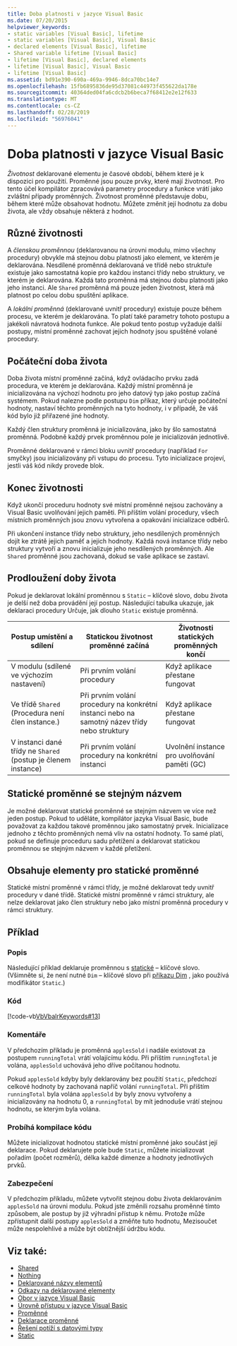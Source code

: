 ```yaml
---
title: Doba platnosti v jazyce Visual Basic
ms.date: 07/20/2015
helpviewer_keywords:
- static variables [Visual Basic], lifetime
- static variables [Visual Basic], Visual Basic
- declared elements [Visual Basic], lifetime
- Shared variable lifetime [Visual Basic]
- lifetime [Visual Basic], declared elements
- lifetime [Visual Basic], Visual Basic
- lifetime [Visual Basic]
ms.assetid: bd91e390-690a-469a-9946-8dca70bc14e7
ms.openlocfilehash: 15fb6895836de95d37081c44973f455622da178e
ms.sourcegitcommit: 40364ded04fa6cdcb2b6beca7f68412e2e12f633
ms.translationtype: MT
ms.contentlocale: cs-CZ
ms.lasthandoff: 02/28/2019
ms.locfileid: "56976041"
---
```

# <a name="lifetime-in-visual-basic"></a>Doba platnosti v jazyce Visual Basic
*Životnost* deklarované elementu je časové období, během které je k dispozici pro použití. Proměnné jsou pouze prvky, které mají životnost. Pro tento účel kompilátor zpracovává parametry procedury a funkce vrátí jako zvláštní případy proměnných. Životnost proměnné představuje dobu, během které může obsahovat hodnotu. Můžete změnit její hodnotu za dobu života, ale vždy obsahuje některá z hodnot.  
  
## <a name="different-lifetimes"></a>Různé životnosti  
 A *členskou proměnnou* (deklarovanou na úrovni modulu, mimo všechny procedury) obvykle má stejnou dobu platnosti jako element, ve kterém je deklarována. Nesdílené proměnná deklarovaná ve třídě nebo struktuře existuje jako samostatná kopie pro každou instanci třídy nebo struktury, ve kterém je deklarována. Každá tato proměnná má stejnou dobu platnosti jako jeho instanci. Ale `Shared` proměnná má pouze jeden životnost, která má platnost po celou dobu spuštění aplikace.  
  
 A *lokální proměnná* (deklarované uvnitř procedury) existuje pouze během procesu, ve kterém je deklarována. To platí také parametry tohoto postupu a jakékoli návratová hodnota funkce. Ale pokud tento postup vyžaduje další postupy, místní proměnné zachovat jejich hodnoty jsou spuštěné volané procedury.  
  
## <a name="beginning-of-lifetime"></a>Počáteční doba života  
 Doba života místní proměnné začíná, když ovládacího prvku zadá procedura, ve kterém je deklarována. Každý místní proměnná je inicializována na výchozí hodnotu pro jeho datový typ jako postup začíná systémem. Pokud nalezne podle postupu `Dim` příkaz, který určuje počáteční hodnoty, nastaví těchto proměnných na tyto hodnoty, i v případě, že váš kód bylo již přiřazené jiné hodnoty.  
  
 Každý člen struktury proměnná je inicializována, jako by šlo samostatná proměnná. Podobně každý prvek proměnnou pole je inicializován jednotlivě.  
  
 Proměnné deklarované v rámci bloku uvnitř procedury (například `For` smyčky) jsou inicializovány při vstupu do procesu. Tyto inicializace projeví, jestli váš kód nikdy provede blok.  
  
## <a name="end-of-lifetime"></a>Konec životnosti  
 Když ukončí proceduru hodnoty své místní proměnné nejsou zachovány a Visual Basic uvolňování jejich paměti. Při příštím volání procedury, všech místních proměnných jsou znovu vytvořena a opakování inicializace odběrů.  
  
 Při ukončení instance třídy nebo struktury, jeho nesdílených proměnných dojít ke ztrátě jejich paměť a jejich hodnoty. Každá nová instance třídy nebo struktury vytvoří a znovu inicializuje jeho nesdílených proměnných. Ale `Shared` proměnné jsou zachovaná, dokud se vaše aplikace se zastaví.  
  
## <a name="extension-of-lifetime"></a>Prodloužení doby života  
 Pokud je deklarovat lokální proměnnou s `Static` – klíčové slovo, dobu života je delší než doba provádění její postup. Následující tabulka ukazuje, jak deklaraci procedury Určuje, jak dlouho `Static` existuje proměnná.  
  
|Postup umístění a sdílení|Statickou životnost proměnné začíná|Životnosti statických proměnných končí|  
|------------------------------------|-------------------------------------|-----------------------------------|  
|V modulu (sdílené ve výchozím nastavení)|Při prvním volání procedury|Když aplikace přestane fungovat|  
|Ve třídě `Shared` (Procedura není člen instance.)|Při prvním volání procedury na konkrétní instanci nebo na samotný název třídy nebo struktury|Když aplikace přestane fungovat|  
|V instanci dané třídy ne `Shared` (postup je členem instance)|Při prvním volání procedury na konkrétní instanci|Uvolnění instance pro uvolňování paměti (GC)|  
  
## <a name="static-variables-of-the-same-name"></a>Statické proměnné se stejným názvem  
 Je možné deklarovat statické proměnné se stejným názvem ve více než jeden postup. Pokud to uděláte, kompilátor jazyka Visual Basic, bude považovat za každou takové proměnnou jako samostatný prvek. Inicializace jednoho z těchto proměnných nemá vliv na ostatní hodnoty. To samé platí, pokud se definuje proceduru sadu přetížení a deklarovat statickou proměnnou se stejným názvem v každé přetížení.  
  
## <a name="containing-elements-for-static-variables"></a>Obsahuje elementy pro statické proměnné  
 Statické místní proměnné v rámci třídy, je možné deklarovat tedy uvnitř procedury v dané třídě. Statické místní proměnné v rámci struktury, ale nelze deklarovat jako člen struktury nebo jako místní proměnná procedury v rámci struktury.  
  
## <a name="example"></a>Příklad  
  
### <a name="description"></a>Popis  
 Následující příklad deklaruje proměnnou s [statické](../../../../visual-basic/language-reference/modifiers/static.md) – klíčové slovo. (Všimněte si, že není nutné `Dim` – klíčové slovo při [příkazu Dim](../../../../visual-basic/language-reference/statements/dim-statement.md) , jako používá modifikátor `Static`.)  
  
### <a name="code"></a>Kód  
 [!code-vb[VbVbalrKeywords#13](~/samples/snippets/visualbasic/VS_Snippets_VBCSharp/VbVbalrKeywords/VB/class7.vb#13)]  
  
### <a name="comments"></a>Komentáře  
 V předchozím příkladu je proměnná `applesSold` i nadále existovat za postupem `runningTotal` vrátí volajícímu kódu. Při příštím `runningTotal` je volána, `applesSold` uchovává jeho dříve počítanou hodnotu.  
  
 Pokud `applesSold` kdyby byly deklarovány bez použití `Static`, předchozí celkové hodnoty by zachovaná napříč volání `runningTotal`. Při příštím `runningTotal` byla volána `applesSold` by byly znovu vytvořeny a inicializovány na hodnotu 0, a `runningTotal` by mít jednoduše vrátí stejnou hodnotu, se kterým byla volána.  
  
### <a name="compiling-the-code"></a>Probíhá kompilace kódu  
 Můžete inicializovat hodnotou statické místní proměnné jako součást její deklarace. Pokud deklarujete pole bude `Static`, můžete inicializovat pořadím (počet rozměrů), délka každé dimenze a hodnoty jednotlivých prvků.  
  
### <a name="security"></a>Zabezpečení  
 V předchozím příkladu, můžete vytvořit stejnou dobu života deklarováním `applesSold` na úrovni modulu. Pokud jste změnili rozsahu proměnné tímto způsobem, ale postup by již výhradní přístup k němu. Protože může zpřístupnit další postupy `applesSold` a změňte tuto hodnotu, Mezisoučet může nespolehlivé a může být obtížnější údržbu kódu.  
  
## <a name="see-also"></a>Viz také:
- [Shared](../../../../visual-basic/language-reference/modifiers/shared.md)
- [Nothing](../../../../visual-basic/language-reference/nothing.md)
- [Deklarované názvy elementů](../../../../visual-basic/programming-guide/language-features/declared-elements/declared-element-names.md)
- [Odkazy na deklarované elementy](../../../../visual-basic/programming-guide/language-features/declared-elements/references-to-declared-elements.md)
- [Obor v jazyce Visual Basic](../../../../visual-basic/programming-guide/language-features/declared-elements/scope.md)
- [Úrovně přístupu v jazyce Visual Basic](../../../../visual-basic/programming-guide/language-features/declared-elements/access-levels.md)
- [Proměnné](../../../../visual-basic/programming-guide/language-features/variables/index.md)
- [Deklarace proměnné](../../../../visual-basic/programming-guide/language-features/variables/variable-declaration.md)
- [Řešení potíží s datovými typy](../../../../visual-basic/programming-guide/language-features/data-types/troubleshooting-data-types.md)
- [Static](../../../../visual-basic/language-reference/modifiers/static.md)

